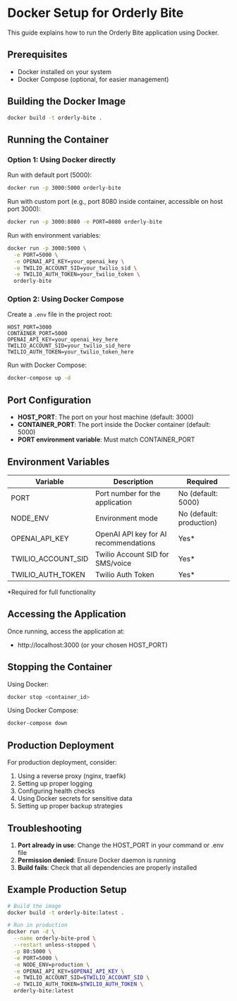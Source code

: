 # Docker Setup for Orderly Bite

This guide explains how to run the Orderly Bite application using Docker.

## Prerequisites

- Docker installed on your system
- Docker Compose (optional, for easier management)

## Building the Docker Image

```bash
docker build -t orderly-bite .
```

## Running the Container

### Option 1: Using Docker directly

Run with default port (5000):
```bash
docker run -p 3000:5000 orderly-bite
```

Run with custom port (e.g., port 8080 inside container, accessible on host port 3000):
```bash
docker run -p 3000:8080 -e PORT=8080 orderly-bite
```

Run with environment variables:
```bash
docker run -p 3000:5000 \
  -e PORT=5000 \
  -e OPENAI_API_KEY=your_openai_key \
  -e TWILIO_ACCOUNT_SID=your_twilio_sid \
  -e TWILIO_AUTH_TOKEN=your_twilio_token \
  orderly-bite
```

### Option 2: Using Docker Compose

Create a `.env` file in the project root:
```env
HOST_PORT=3000
CONTAINER_PORT=5000
OPENAI_API_KEY=your_openai_key_here
TWILIO_ACCOUNT_SID=your_twilio_sid_here
TWILIO_AUTH_TOKEN=your_twilio_token_here
```

Run with Docker Compose:
```bash
docker-compose up -d
```

## Port Configuration

- **HOST_PORT**: The port on your host machine (default: 3000)
- **CONTAINER_PORT**: The port inside the Docker container (default: 5000)
- **PORT environment variable**: Must match CONTAINER_PORT

## Environment Variables

| Variable | Description | Required |
|----------|-------------|----------|
| PORT | Port number for the application | No (default: 5000) |
| NODE_ENV | Environment mode | No (default: production) |
| OPENAI_API_KEY | OpenAI API key for AI recommendations | Yes* |
| TWILIO_ACCOUNT_SID | Twilio Account SID for SMS/voice | Yes* |
| TWILIO_AUTH_TOKEN | Twilio Auth Token | Yes* |

*Required for full functionality

## Accessing the Application

Once running, access the application at:
- http://localhost:3000 (or your chosen HOST_PORT)

## Stopping the Container

Using Docker:
```bash
docker stop <container_id>
```

Using Docker Compose:
```bash
docker-compose down
```

## Production Deployment

For production deployment, consider:

1. Using a reverse proxy (nginx, traefik)
2. Setting up proper logging
3. Configuring health checks
4. Using Docker secrets for sensitive data
5. Setting up proper backup strategies

## Troubleshooting

1. **Port already in use**: Change the HOST_PORT in your command or .env file
2. **Permission denied**: Ensure Docker daemon is running
3. **Build fails**: Check that all dependencies are properly installed

## Example Production Setup

```bash
# Build the image
docker build -t orderly-bite:latest .

# Run in production
docker run -d \
  --name orderly-bite-prod \
  --restart unless-stopped \
  -p 80:5000 \
  -e PORT=5000 \
  -e NODE_ENV=production \
  -e OPENAI_API_KEY=$OPENAI_API_KEY \
  -e TWILIO_ACCOUNT_SID=$TWILIO_ACCOUNT_SID \
  -e TWILIO_AUTH_TOKEN=$TWILIO_AUTH_TOKEN \
  orderly-bite:latest
```